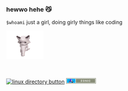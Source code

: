 ### hewwo hehe 😼

`$whoami` just a girl, doing girly things like coding 

<a>![linux directory button](https://github.com/maishathasin/maishathasin/blob/main/cat%20dance.gif)</a>


<br></br>
<a href="https://www.youtube.com/watch?v=FtutLA63Cp8">![linux directory button](https://i.imgur.com/rWvNuJt.gif )</a>
<a href="https://www.youtube.com/watch?v=Z9G1Mf6TZRs">![linux directory button](https://github.com/maishathasin/maishathasin/blob/main/sonic.gif)</a>

<br>



<!--
**maishathasin/maishathasin** is a ✨ _special_ ✨ repository because its `README.md` (this file) appears on your GitHub profile.

Here are some ideas to get you started:

- 🔭 I’m currently working on ...
- 🌱 I’m currently learning ...
- 👯 I’m looking to collaborate on ...
- 🤔 I’m looking for help with ...
- 💬 Ask me about ...
- 📫 How to reach me: ...
- 😄 Pronouns: ...
- ⚡ Fun fact: ...
-->
